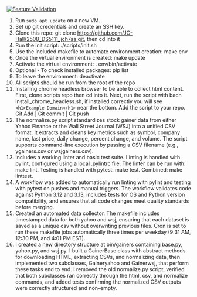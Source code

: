 [![Feature Validation](https://github.com/JC-Hall/2508_DS5111_jch7aa/actions/workflows/validations.yml/badge.svg?branch=mo4_github_actions_setup)](https://github.com/JC-Hall/2508_DS5111_jch7aa/actions/workflows/validations.yml)
1. Run `sudo apt update` on a new VM. 
2. Set up git credentials and create an SSH key.
3. Clone this repo: git clone https://github.com/JC-Hall/2508_DS5111_jch7aa.git, then cd into it
4. Run the init script: ./scripts/init.sh
5. Use the included makefile to automate environment creation: make env
6. Once the virtual environment is created: make update
7. Activate the virtual environment: . env/bin/activate
8. Optional - To check installed packages: pip list
9. To leave the environment: deactivate 
10. All scripts should be run from the root of the repo
11. Installing chrome headless browser to be able to collect html content. First, clone scripts repo then cd into it.
Next, run the script with bach install_chrome_headless.sh,
if installed correctly you will see `<h1>Example Domain</h1>` near the bottom. Add the script to your repo. Git Add | Git commit | Git push
12. The normalize.py script standardizes stock gainer data from either Yahoo Finance or the Wall Street Journal (WSJ) into a unified CSV format. It extracts and cleans key metrics such as symbol, company name, last price, daily change, percent change, and volume. The script supports command-line execution by passing a CSV filename (e.g., ygainers.csv or wsjgainers.csv). 
13. Includes a working linter and basic test suite. Linting is handled with pylint, configured using a local .pylintrc file. The linter can be run with: make lint. Testing is handled with pytest: make test. Combined: make linttest. 
14. A workflow was added to automatically run linting with pylint and testing with pytest on pushes and manual triggers. The workflow validates code against Python 3.12 and 3.13, includes tests for OS and Python version compatibility, and ensures that all code changes meet quality standards before merging.
15. Created an automated data collector. The makefile includes timestamped data for both yahoo and wsj, ensuring that each dataset is saved as a unique csv without overwriting previous files. Cron is set to run these makefile jobs automatically three times per weekday (9:31 AM, 12:30 PM, and 4:01 PM EST). 
16. I created a new directory structure at bin/gainers containing base.py, yahoo.py, and wsj.py. I built a GainerBase class with abstract methods for downloading HTML, extracting CSVs, and normalizing data, then implemented two subclasses, Gaineryahoo and Gainerwsj, that perform these tasks end to end. I removed the old normalize.py script, verified that both subclasses ran correctly through the html, csv, and normalize commands, and added tests confirming the normalized CSV outputs were correctly structured and non-empty.
